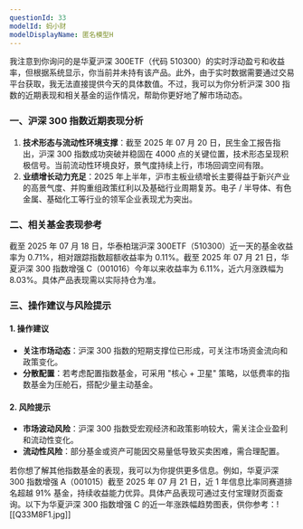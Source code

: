 ```yaml
---
questionId: 33
modelId: 蚂小财
modelDisplayName: 匿名模型H
---
```

我注意到你询问的是华夏沪深 300ETF（代码 510300）的实时浮动盈亏和收益率，但根据系统显示，你当前并未持有该产品。此外，由于实时数据需要通过交易平台获取，我无法直接提供今天的具体数值。不过，我可以为你分析沪深 300 指数的近期表现和相关基金的运作情况，帮助你更好地了解市场动态。

### 一、沪深 300 指数近期表现分析

1. **技术形态与流动性环境支撑**：截至 2025 年 07 月 20 日，民生金工报告指出，沪深 300 指数成功突破并稳固在 4000 点的关键位置，技术形态呈现积极信号。当前流动性环境良好，景气度持续上行，市场回调空间有限。
2. **业绩增长动力充足**：2025 年上半年，沪市主板业绩增长主要得益于新兴产业的高景气度、并购重组政策红利以及基础行业周期复苏。电子 / 半导体、有色金属、基础化工等行业的领军企业表现尤为突出。

### 二、相关基金表现参考

截至 2025 年 07 月 18 日，华泰柏瑞沪深 300ETF（510300）近一天的基金收益率为 0.71%，相对跟踪指数超额收益率为 0.11%。截至 2025 年 07 月 21 日，华夏沪深 300 指数增强 C（001016）今年以来收益率为 6.11%，近六月涨跌幅为 8.03%。具体产品表现需以实际持仓为准。

### 三、操作建议与风险提示

#### 1. 操作建议

- **关注市场动态**：沪深 300 指数的短期支撑位已形成，可关注市场资金流向和政策变化。
- **分散配置**：若考虑配置指数基金，可采用 "核心 + 卫星" 策略，以低费率的指数基金为压舱石，搭配少量主动基金。

#### 2. 风险提示

- **市场波动风险**：沪深 300 指数受宏观经济和政策影响较大，需关注企业盈利和流动性变化。
- **流动性风险**：部分基金或资产可能因交易量低导致买卖困难，需合理配置。

  

若你想了解其他指数基金的表现，我可以为你提供更多信息。例如，华夏沪深 300 指数增强 A（001015）截至 2025 年 07 月 21 日，近 1 年信息比率同赛道排名超越 91% 基金，持续收益能力优异。具体产品表现可通过支付宝理财页面查询。以下为华夏沪深 300 指数增强 C 的近一年涨跌幅趋势图表，供你参考：![[Q33M8F1.jpg]]